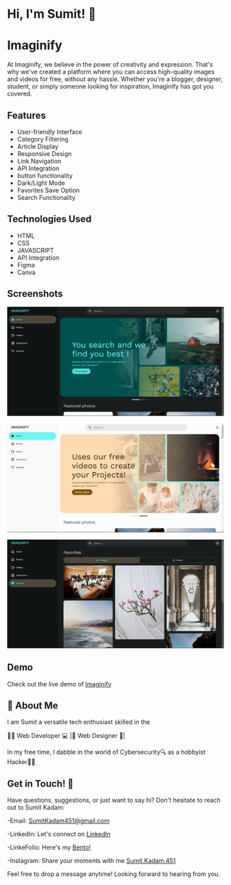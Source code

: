
# Hi, I'm Sumit! 👋



# Imaginify

At Imaginify, we believe in the power of creativity and expression. That's why we've created a platform where you can access high-quality images and videos for free, without any hassle. Whether you're a blogger, designer, student, or simply someone looking for inspiration, Imaginify has got you covered.

## Features

- User-friendly Interface
- Category Filtering
- Article Display
- Responsive Design
- Link Navigation
- API Integration
- button functionality
- Dark/Light Mode
- Favorites Save Option
- Search Functionality

## Technologies Used

- HTML
- CSS
- JAVASCRIPT
- API Integration
- Figma
- Canva

## Screenshots

![App Screenshot](https://github.com/SumitKadam451/Imaginify/blob/main/Screenshot-1.png)

![App Screenshot](https://github.com/SumitKadam451/Imaginify/blob/main/Screenshot-2.png)

![App Screenshot](https://github.com/SumitKadam451/Imaginify/blob/main/Screenshot-3.png)


## Demo

Check out the live demo of [Imaginify](https://imaginify.pages.dev/)


## 🚀 About Me
I am Sumit a versatile tech enthusiast skilled in the

👨‍💻 Web Developer 💻 |🎨 Web Designer 🎨| 

In my free time, I dabble in the world of Cybersecurity🔍 as a hobbyist Hacker👨‍💻


## Get in Touch! 📩

Have questions, suggestions, or just want to say hi? Don't hesitate to reach out to Sumit Kadam:

-Email: SumitKadam451@gmail.com

-LinkedIn: Let's connect on [LinkedIn](https://www.linkedin.com/in/sumit-kadam-58b2102b2/)

-LinkeFolio: Here's my [Bento!](https://bento.me/sumit-linkfolio)

-Instagram: Share your moments with me [Sumit.Kadam.451](https://www.instagram.com/sumit.kadam.451/)

Feel free to drop a message anytime! Looking forward to hearing from you.
